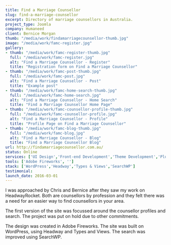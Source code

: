 ```yaml
---
title: Find a Marriage Counsellor
slug: find-a-marriage-counsellor
excerpt: Directory of marriage counsellors in Australia.
project_type: Joomla
company: Humaneed
client: Bernice Morgan
thumb: "/media/work/findamarriagecounsellor-thumb.jpg"
image: "/media/work/famc-register.jpg"
gallery:
- thumb: "/media/work/famc-register-thumb.jpg"
  full: "/media/work/famc-register.jpg"
  alt: "Find a Marriage Counsellor - Register"
  title: "Registration form on Find a Marriage Counsellor"
- thumb: "/media/work/famc-post-thumb.jpg"
  full: "/media/work/famc-post.jpg"
  alt: "Find a Marriage Counsellor - Post"
  title: "Example post"
- thumb: "/media/work/famc-home-search-thumb.jpg"
  full: "/media/work/famc-home-search.jpg"
  alt: "Find a Marriage Counsellor - Home Search"
  title: "Find a Marriage Counsellor Home Page"
- thumb: "/media/work/famc-counsellor-profile-thumb.jpg"
  full: "/media/work/famc-counsellor-profile.jpg"
  alt: "Find a Marriage Counsellor - Profile"
  title: "Profile Page on Find a Marriage Counsellor"
- thumb: "/media/work/famc-blog-thumb.jpg"
  full: "/media/work/famc-blog.jpg"
  alt: "Find a Marriage Counsellor - Blog"
  title: "Find a Marriage Counsellor Blog"
url: http://findamarriagecounsellor.com.au/
status: Online
services: ['UI Design','Front-end Development','Theme Development','Plugin Development']
tools: ['Adobe Fireworks', '']
stack: ['WordPress','Headway','Types & Views','SearchWP']
testimonial: 
launch_date: 2016-03-01
---
```

I was approached by Chris and Bernice after they saw my work on HeadwayRocket. Both are counsellors by profession and they felt there was a need for an easier way to find counsellors in your area.

The first version of the site was focussed around the counsellor profiles and search. The project was put on hold due to other commitments.

The design was created in Adobe Fireworks.
The site was built on WordPress, using Headway and Types and Views.
The search was improved using SearchWP.
